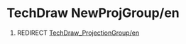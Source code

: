 # TechDraw NewProjGroup/en

1.  REDIRECT [TechDraw\_ProjectionGroup/en](TechDraw_ProjectionGroup/en.md)
